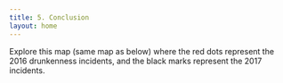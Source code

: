 ```yaml
---
title: 5. Conclusion
layout: home
---
```



<p>
    Explore this map (same map as below) where the red dots represent the 2016 drunkenness incidents, and the black marks represent the 2017 incidents.
</p>